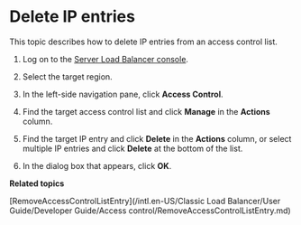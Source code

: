 # Delete IP entries

This topic describes how to delete IP entries from an access control list.

1.  Log on to the [Server Load Balancer console](https://slb.console.aliyun.com/slb).

2.  Select the target region.

3.  In the left-side navigation pane, click **Access Control**.

4.  Find the target access control list and click **Manage** in the **Actions** column.

5.  Find the target IP entry and click **Delete** in the **Actions** column, or select multiple IP entries and click **Delete** at the bottom of the list.

6.  In the dialog box that appears, click **OK**.


**Related topics**  


[RemoveAccessControlListEntry](/intl.en-US/Classic Load Balancer/User Guide/Developer Guide/Access control/RemoveAccessControlListEntry.md)

